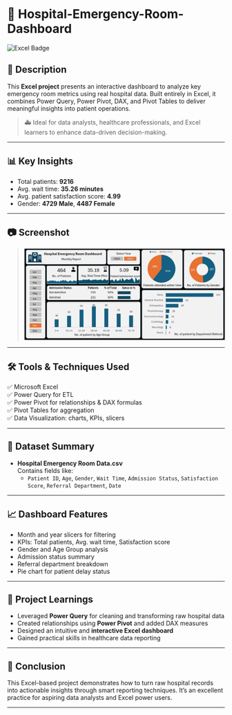 
# 🏥 Hospital-Emergency-Room-Dashboard
![Excel Badge](https://img.shields.io/badge/Microsoft%20Excel-Dashboard-217346?style=for-the-badge&logo=microsoft-excel&logoColor=white)

## 📌 Description

This **Excel project** presents an interactive dashboard to analyze key emergency room metrics using real hospital data. Built entirely in Excel, it combines Power Query, Power Pivot, DAX, and Pivot Tables to deliver meaningful insights into patient operations.

> 🚑 Ideal for data analysts, healthcare professionals, and Excel learners to enhance data-driven decision-making.

---

## 📊 Key Insights

- Total patients: **9216**
- Avg. wait time: **35.26 minutes**
- Avg. patient satisfaction score: **4.99**
- Gender: **4729 Male**, **4487 Female**


---

## 📷 Screenshot

> ![](https://github.com/pratiik1516/Hospital-Emergency-Room-Dashboard/blob/main/Hospital%20Dashboard%20Final%20.jpg)

---

## 🛠 Tools & Techniques Used

✅ Microsoft Excel  
✅ Power Query for ETL  
✅ Power Pivot for relationships & DAX formulas  
✅ Pivot Tables for aggregation  
✅ Data Visualization: charts, KPIs, slicers


---

## 📁 Dataset Summary

- **Hospital Emergency Room Data.csv**  
  Contains fields like:  
  - `Patient ID`, `Age`, `Gender`, `Wait Time`, `Admission Status`, `Satisfaction Score`, `Referral Department`, `Date`

---

## 📈 Dashboard Features

- Month and year slicers for filtering  
- KPIs: Total patients, Avg. wait time, Satisfaction score  
- Gender and Age Group analysis  
- Admission status summary  
- Referral department breakdown  
- Pie chart for patient delay status

---

## 🧠 Project Learnings

- Leveraged **Power Query** for cleaning and transforming raw hospital data  
- Created relationships using **Power Pivot** and added DAX measures  
- Designed an intuitive and **interactive Excel dashboard**  
- Gained practical skills in healthcare data reporting

---



## 🏁 Conclusion

This Excel-based project demonstrates how to turn raw hospital records into actionable insights through smart reporting techniques. It’s an excellent practice for aspiring data analysts and Excel power users.

---

